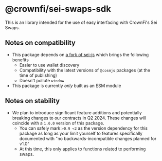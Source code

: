 # @crownfi/sei-swaps-sdk

This is an library intended for the use of easy interfacing with CrownFi's Sei Swaps.

## Notes on compatibility

* This package depends on [a fork of sei-js](https://www.npmjs.com/package/@crownfi/sei-js-core) which brings the following benefits
  * Easier to use wallet discovery
  * Compatibility with the latest versions of `@cosmjs` packages (at the time of publishing)
  * Doesn't pollute `window`
* This package is currently _only_ built as an ESM module

## Notes on stability

* We plan to introduce significant feature additions and potentially breaking changes to our contracts in Q2 2024. These changes will coincide with a `1.0.0` version of this package.
	* You can safely mark `>0.9 <2` as the version dependency for this package as long as your limit yourself to features specifically documented with "no backwards-incompatible changes planned for v1.0"
  * At this time, this only applies to functions related to performing swaps.
